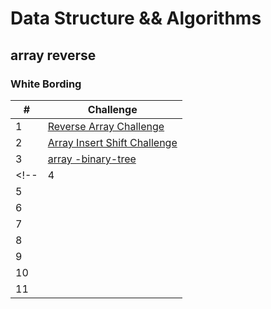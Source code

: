 # Data Structure && Algorithms 
## array reverse 

### White Bording 

| # | Challenge |
|----------|----------|
| 1 | [Reverse Array Challenge](./array-reverse/WhiteBord-array-reverse.md) |
| 2| [Array Insert Shift Challenge](./array-insert-shift/array-insert-shift.md) |
| 3| [array -binary-tree](./array-binary-search/assets/Untitled%20(2).jpg) |
<!-- | 4|  | [Linked list ](./linked_list/assets/1.jpg) |
| 5|  | [Linked list insertions ](./linked_list_insertions/assets/append%20function.jpg) |
| 6|  | [Linked list Kth](./linked_list_kth/assets/Kth.jpg) |
| 7|  | [Linked list zip ](./linked_list_insertions/assets/insert%20after%20fun.jpg) |
| 8|  | [stack and queue]() |
| 9|  | [stack and queue pseudo]() |
| 10|  | [Tree ]() |
| 11|  | [Tree-max ](./trees/assets/maxtree.jpg) | -->


